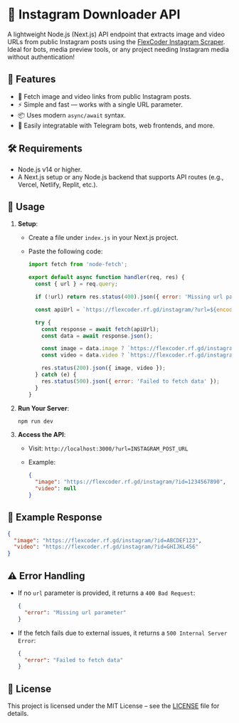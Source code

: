 # 📸 Instagram Downloader API

A lightweight Node.js (Next.js) API endpoint that extracts image and video URLs from public Instagram posts using the [FlexCoder Instagram Scraper](https://flexcoder.rf.gd/instagram/). Ideal for bots, media preview tools, or any project needing Instagram media without authentication!

## 🚀 Features

- 🔗 Fetch image and video links from public Instagram posts.
- ⚡ Simple and fast — works with a single URL parameter.
- 📦 Uses modern `async/await` syntax.
- 🧩 Easily integratable with Telegram bots, web frontends, and more.

## 🛠️ Requirements

- Node.js v14 or higher.
- A Next.js setup or any Node.js backend that supports API routes (e.g., Vercel, Netlify, Replit, etc.).

## 📡 Usage

1. **Setup**:
   - Create a file under `index.js` in your Next.js project.
   - Paste the following code:

     ```js
     import fetch from 'node-fetch';

     export default async function handler(req, res) {
       const { url } = req.query;

       if (!url) return res.status(400).json({ error: 'Missing url parameter' });

       const apiUrl = `https://flexcoder.rf.gd/instagram/?url=${encodeURIComponent(url)}`;

       try {
         const response = await fetch(apiUrl);
         const data = await response.json();

         const image = data.image ? `https://flexcoder.rf.gd/instagram/?id=${data.image}` : null;
         const video = data.video ? `https://flexcoder.rf.gd/instagram/?id=${data.video}` : null;

         res.status(200).json({ image, video });
       } catch (e) {
         res.status(500).json({ error: 'Failed to fetch data' });
       }
     }
     ```

2. **Run Your Server**:
   ```bash
   npm run dev
   ```

3. **Access the API**:
   - Visit: `http://localhost:3000/?url=INSTAGRAM_POST_URL`
   - Example:

     ```json
     {
       "image": "https://flexcoder.rf.gd/instagram/?id=1234567890",
       "video": null
     }
     ```

## 📄 Example Response

```json
{
  "image": "https://flexcoder.rf.gd/instagram/?id=ABCDEF123",
  "video": "https://flexcoder.rf.gd/instagram/?id=GHIJKL456"
}
```

## ⚠️ Error Handling

- If no `url` parameter is provided, it returns a `400 Bad Request`:
  ```json
  {
    "error": "Missing url parameter"
  }
  ```
- If the fetch fails due to external issues, it returns a `500 Internal Server Error`:
  ```json
  {
    "error": "Failed to fetch data"
  }
  ```

## 📝 License

This project is licensed under the MIT License – see the [LICENSE](https://github.com/NotFlexCoder/instagram-downloader-api/blob/main/LICENSE) file for details.
